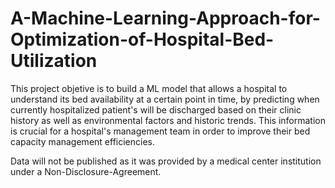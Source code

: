 # A-Machine-Learning-Approach-for-Optimization-of-Hospital-Bed-Utilization

This project objetive is to build a ML model that allows a hospital to understand its bed availability at a certain point in time, by predicting when currently hospitalized patient's will be discharged based on their clinic history as well as environmental factors and historic trends. This  information is crucial for a hospital's management team in order to improve their bed capacity management efficiencies.

Data will not be published as it was provided by a medical center institution under a Non-Disclosure-Agreement. 
